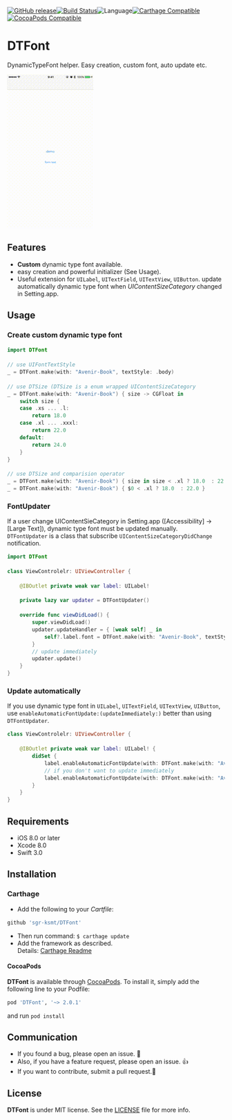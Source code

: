 [![GitHub release](https://img.shields.io/github/release/sgr-ksmt/DTFont.svg)](https://github.com/sgr-ksmt/DTFont/releases)[![Build Status](https://travis-ci.org/sgr-ksmt/DTFont.svg?branch=master)](https://travis-ci.org/sgr-ksmt/DTFont)![Language](https://img.shields.io/badge/language-Swift%203-orange.svg)[![Carthage Compatible](https://img.shields.io/badge/Carthage-compatible-4BC51D.svg?style=flat)](https://github.com/Carthage/Carthage)[![CocoaPods  Compatible](https://img.shields.io/badge/Cocoa%20Pods-compatible-4BC51D.svg?style=flat)](https://cocoapods.org)

# DTFont
DynamicTypeFont helper. Easy creation, custom font, auto update etc.

![gif](Screenshots/sample.gif)

## Features
- **Custom** dynamic type font available.
- easy creation and powerful initializer (See Usage).
- Useful extension for `UILabel`, `UITextField`, `UITextView`, `UIButton`. update automatically dynamic type font when *UIContentSizeCategory* changed in Setting.app.

## Usage

### Create custom dynamic type font

```swift
import DTFont

// use UIFontTextStyle
_ = DTFont.make(with: "Avenir-Book", textStyle: .body)

// use DTSize (DTSize is a enum wrapped UIContentSizeCategory
_ = DTFont.make(with: "Avenir-Book") { size -> CGFloat in
    switch size {
    case .xs ... .l:
        return 18.0
    case .xl ... .xxxl:
        return 22.0
    default:
        return 24.0
    }
}

// use DTSize and comparision operator
_ = DTFont.make(with: "Avenir-Book") { size in size < .xl ? 18.0  : 22.0 }
_ = DTFont.make(with: "Avenir-Book") { $0 < .xl ? 18.0  : 22.0 }
```

### FontUpdater
If a user change UIContentSieCategory in Setting.app ([Accessibility] -> [Large Text]), dynamic type font must be updated manually.  
`DTFontUpdater` is a class that subscribe `UIContentSizeCategoryDidChange` notification.  

```swift
import DTFont

class ViewControlelr: UIViewController {

    @IBOutlet private weak var label: UILabel!

    private lazy var updater = DTFontUpdater()

    override func viewDidLoad() {
        super.viewDidLoad()
        updater.updateHandler = { [weak self] _ in
            self?.label.font = DTFont.make(with: "Avenir-Book", textStyle: .body)
        }
        // update immediately
        updater.update()
    }
}
```

### Update automatically
If you use dynamic type font in `UILabel`, `UITextField`, `UITextView`, `UIButton`,  
use `enableAutomaticFontUpdate:(updateImmediately:)` better than using `DTFontUpdater`.

```swift
class ViewControlelr: UIViewController {

    @IBOutlet private weak var label: UILabel! {
        didSet {
            label.enableAutomaticFontUpdate(with: DTFont.make(with: "Avenir-Book") { $0 < .l ? 18.0 : 22.0 })
            // if you don't want to update immediately
            label.enableAutomaticFontUpdate(with: DTFont.make(with: "Avenir-Book") { $0 < .l ? 18.0 : 22.0 }, updateImmediately: false)
        }
    }
}
```

## Requirements
- iOS 8.0 or later
- Xcode 8.0
- Swift 3.0

## Installation

### Carthage

- Add the following to your *Cartfile*:

```bash
github 'sgr-ksmt/DTFont'
```

- Then run command: `$ carthage update`
- Add the framework as described.
<br> Details: [Carthage Readme](https://github.com/Carthage/Carthage#adding-frameworks-to-an-application)


#### CocoaPods

**DTFont** is available through [CocoaPods](http://cocoapods.org). To install
it, simply add the following line to your Podfile:

```ruby
pod 'DTFont', '~> 2.0.1'
```

and run `pod install`


## Communication
- If you found a bug, please open an issue. :bow:
- Also, if you have a feature request, please open an issue. :thumbsup:
- If you want to contribute, submit a pull request.:muscle:

## License

**DTFont** is under MIT license. See the [LICENSE](LICENSE) file for more info.
